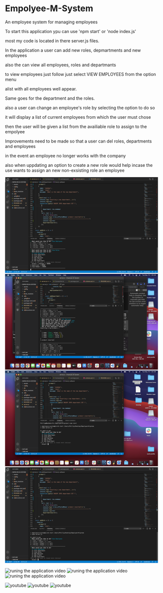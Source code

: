 # Empolyee-M-System
An employee system for managing employees 

To start this application ypu can use 'npm start' or 'node index.js'

most my code is located in there server.js files.

In the application a user can add new roles, depmartments and new employees 

also the can view all employees, roles and departmants 

to view employees just follow just select VIEW EMPLOYEES from the option menu 

alist with all employees well appear. 

Same goes for the department and the roles.

also a user can change an employee's role by selecting the option to do so

it will display a list of current employees from which the user must chose 

then the user will be given a list from the availiable role to assign to the empolyee

Improvements need to be made so that a user can del roles, departments and employees 
 
 in the event an employee no longer works with the company 

also when uppdating an option to create a new role would help incase the use wants to assign an new non-exsisting role an employee   

![The app run showing list of employees](./assets/e-mpic1.png)
![The app run starting the app list of Prompts](./assets/e-mpic2.png)
![The app runing](./assets/e-mpic3.png)
![The app runing](./assets/e-mpic4.png)

![runing the application video](https://youtu.be/ZdE5qUI3ypM)
![runing the application video](https://youtu.be/VLL2EmuhrXc)
![runing the application video](https://youtu.be/Rp8Y3zfGJbc)

![youtube](https://youtu.be/ZdE5qUI3ypM)
![youtube](https://youtu.be/VLL2EmuhrXc)
![youtube](https://youtu.be/Rp8Y3zfGJbc)